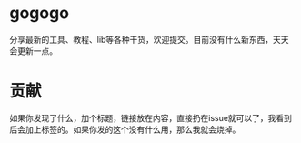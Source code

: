 # gogogo
分享最新的工具、教程、lib等各种干货，欢迎提交。目前没有什么新东西，天天会更新一点。

# 贡献
如果你发现了什么，加个标题，链接放在内容，直接扔在issue就可以了，我看到后会加上标签的。如果你发的这个没有什么用，那么我就会烧掉。
